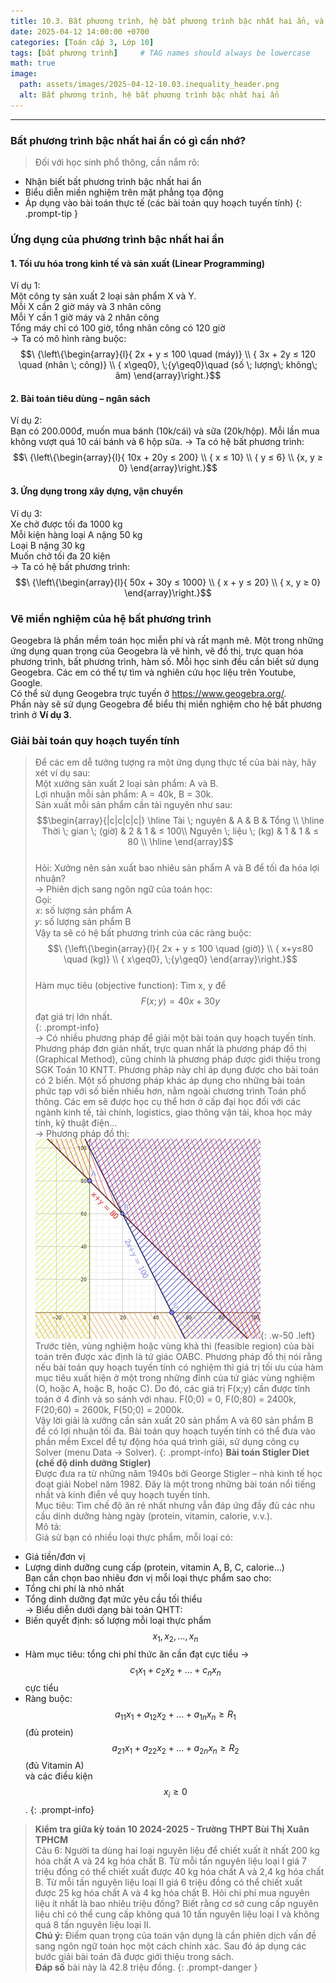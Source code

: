 ```yaml
---
title: 10.3. Bất phương trình, hệ bất phương trình bậc nhất hai ẩn, và quy hoạch tuyến tính
date: 2025-04-12 14:00:00 +0700
categories: [Toán cấp 3, Lớp 10]
tags: [bất phương trình]     # TAG names should always be lowercase
math: true
image:
  path: assets/images/2025-04-12-10.03.inequality_header.png
  alt: Bất phương trình, hệ bất phương trình bậc nhất hai ẩn
---
```

---
### Bất phương trình bậc nhất hai ẩn có gì cần nhớ?
>Đối với học sinh phổ thông, cần nắm rõ:  
- Nhận biết bất phương trình bậc nhất hai ẩn  
- Biểu diễn miền nghiệm trên mặt phẳng tọa động  
- Áp dụng vào bài toán thực tế (các bài toán quy hoạch tuyến tính)
{: .prompt-tip }

### Ứng dụng của phương trình bậc nhất hai ẩn
#### 1. Tối ưu hóa trong kinh tế và sản xuất (Linear Programming)  
Ví dụ 1:  
Một công ty sản xuất 2 loại sản phẩm X và Y.  
Mỗi X cần 2 giờ máy và 3 nhân công  
Mỗi Y cần 1 giờ máy và 2 nhân công  
Tổng máy chỉ có 100 giờ, tổng nhân công có 120 giờ  
→ Ta có mô hình ràng buộc: 
$$\ {\left\{\begin{array}{l}{ 2x + y ≤ 100 \quad (máy)}   \\  {  3x + 2y ≤ 120 \quad  (nhân \; công)}   \\  {    x\geq0}, \;{y\geq0}\quad  (số \; lượng\; không\; âm)  \end{array}\right.}$$

#### 2. Bài toán tiêu dùng – ngân sách  
Ví dụ 2:  
Bạn có 200.000đ, muốn mua bánh (10k/cái) và sữa (20k/hộp). Mỗi lần mua không vượt quá 10 cái bánh và 6 hộp sữa.
→ Ta có hệ bất phương trình: 
$$\ {\left\{\begin{array}{l}{ 10x + 20y ≤ 200}   \\  {  x ≤ 10}   \\  {    y ≤ 6} \\  {x, y ≥ 0}  \end{array}\right.}$$

#### 3. Ứng dụng trong xây dựng, vận chuyển  
Ví dụ 3:  
Xe chở được tối đa 1000 kg  
Mỗi kiện hàng loại A nặng 50 kg  
Loại B nặng 30 kg  
Muốn chở tối đa 20 kiện  
→ Ta có hệ bất phương trình: 
$$\ {\left\{\begin{array}{l}{ 50x + 30y ≤ 1000}   \\  {  x + y ≤ 20}   \\  {   x, y ≥ 0}  \end{array}\right.}$$

### Vẽ miền nghiệm của hệ bất phương trình
Geogebra là phần mềm toán học miễn phí và rất mạnh mẽ. Một trong những ứng dụng quan trọng của Geogebra là vẽ hình, vẽ đồ thị, trực quan hóa phương trình, bất phương trình, hàm số. Mỗi học sinh đều cần biết sử dụng Geogebra. Các em có thể tự tìm và nghiên cứu học liệu trên Youtube, Google.  
Có thể sử dụng Geogebra trực tuyến ở <https://www.geogebra.org/>.  
Phần này sẽ sử dụng Geogebra để biểu thị miền nghiệm cho hệ bất phương trình ở **Ví dụ 3**.

<!-- <iframe src="https://www.geogebra.org/classic/u7b4bwyk?embed" width="800" height="600" allowfullscreen style="border: 1px solid #e4e4e4;border-radius: 4px;" frameborder="0"></iframe> -->

### Giải bài toán quy hoạch tuyến tính 
> Để các em dễ tưởng tượng ra một ứng dụng thực tế của bài này, hãy xét ví dụ sau:  
Một xưởng sản xuất 2 loại sản phẩm: A và B.  
Lợi nhuận mỗi sản phẩm: A = 40k, B = 30k.  
Sản xuất mỗi sản phẩm cần tài nguyên như sau:  
$$\begin{array}{|c|c|c|c|}
\hline
Tài \; nguyên & A & B & Tổng \\
\hline
Thời \; gian \; (giờ) & 2 & 1 & ≤ 100\\
Nguyên  \; liệu \; (kg) & 1 & 1 & ≤ 80 \\
\hline
\end{array}$$  
Hỏi: Xưởng nên sản xuất bao nhiêu sản phẩm A và B để tối đa hóa lợi nhuận?  
→ Phiên dịch sang ngôn ngữ của toán học:  
Gọi:  
𝑥: số lượng sản phẩm A  
𝑦: số lượng sản phẩm B  
Vậy ta sẽ có hệ bất phương trình của các ràng buộc: $$\ {\left\{\begin{array}{l}{ 2x + y ≤ 100 \quad (giờ)}   \\  { x+y≤80 \quad  (kg)}   \\  {    x\geq0}, \;{y\geq0}  \end{array}\right.}$$   
Hàm mục tiêu (objective function): Tìm x, y để $$F(x; y)=40x+30y$$ đạt giá trị lớn nhất.  
{: .prompt-info}  
→ Có nhiều phương pháp để giải một bài toán quy hoạch tuyến tính. Phương pháp đơn giản nhất, trực quan nhất là phương pháp đồ thị (Graphical Method), cũng chính là phương pháp được giới thiệu trong SGK Toán 10 KNTT. Phương pháp này chỉ áp dụng được cho bài toán có 2 biến. Một số phương pháp khác áp dụng cho những bài toán phức tạp với số biến nhiều hơn, nằm ngoài chương trình Toán phổ thông. Các em sẽ được học cụ thể hơn ở cấp đại học đối với các ngành kinh tế, tài chính, logistics, giao thông vận tải, khoa học máy tính, kỹ thuật điện...  
→ Phương pháp đồ thị:  
![Desktop View](assets/images/2025-04-12-10.03.inequality_expl1.png){: .w-50 .left}
Trước tiên, vùng nghiệm hoặc vùng khả thi (feasible region) của bài toán trên được xác định là tứ giác OABC. Phương pháp đồ thị nói rằng nếu bài toán quy hoạch tuyến tính có nghiệm thì giá trị tối ưu của hàm mục tiêu xuất hiện ở một trong những đỉnh của tứ giác vùng nghiệm (O, hoặc A, hoặc B, hoặc C). Do đó, các giá trị F(x;y) cần được tính toán ở 4 đỉnh và so sánh với nhau. F(0;0) = 0, F(0;80) = 2400k, F(20;60) = 2600k, F(50;0) = 2000k.  
Vậy lời giải là xưởng cần sản xuất 20 sản phẩm A và 60 sản phẩm B để có lợi nhuận tối đa.
> Bài toán quy hoạch tuyến tính có thể đưa vào phần mềm Excel để tự động hóa quá trình giải, sử dụng công cụ Solver (menu Data → Solver).
{: .prompt-info}
> **Bài toán Stigler Diet (chế độ dinh dưỡng Stigler)**  
Được đưa ra từ những năm 1940s bởi George Stigler – nhà kinh tế học đoạt giải Nobel năm 1982. Đây là một trong những bài toán nổi tiếng nhất và kinh điển về quy hoạch tuyến tính.  
Mục tiêu: Tìm chế độ ăn rẻ nhất nhưng vẫn đáp ứng đầy đủ các nhu cầu dinh dưỡng hàng ngày (protein, vitamin, calorie, v.v.).  
Mô tả:  
Giả sử bạn có nhiều loại thực phẩm, mỗi loại có:
- Giá tiền/đơn vị  
- Lượng dinh dưỡng cung cấp (protein, vitamin A, B, C, calorie...)  
Bạn cần chọn bao nhiêu đơn vị mỗi loại thực phẩm sao cho:  
- Tổng chi phí là nhỏ nhất  
- Tổng dinh dưỡng đạt mức yêu cầu tối thiểu  
→ Biểu diễn dưới dạng bài toán QHTT:  
- Biến quyết định: số lượng mỗi loại thực phẩm $$x_{1},x_{2},\ldots,x_{n}$$  
- Hàm mục tiêu: tổng chi phí thức ăn cần đạt cực tiểu → $$c_{1}x_{1}+c_{2}x_{2}+\ldots+c_{n}x_{n}$$ cực tiểu
- Ràng buộc:  
$$a_{11}x_{1}+a_{12}x_{2}+\ldots+a_{1n}x_{n}\geq R_{1}$$ (đủ protein)  
$$a_{21}x_{1}+a_{22}x_{2}+\ldots+a_{2n}x_{n}\geq R_{2}$$ (đủ Vitamin A)  
và các điều kiện $$x_{i} \geq 0$$.
{: .prompt-info}

>**Kiểm tra giữa kỳ toán 10 2024-2025 - Trường THPT Bùi Thị Xuân TPHCM**  
Câu 6: Người ta dùng hai loại nguyên liệu để chiết xuất ít nhất 200 kg hóa chất A và 24 kg hóa chất B. Từ mỗi tấn nguyên liệu loại I giá 7 triệu đồng có thể chiết xuất được 40 kg hóa chất A và 2,4 kg hóa chất B. Từ mỗi tấn nguyên liệu loại II giá 6 triệu đồng có thể chiết xuất được 25 kg hóa chất A và 4 kg hóa chất B. Hỏi chi phí mua nguyên liệu ít nhất là bao nhiêu triệu đồng? Biết rằng cơ sở cung cấp nguyên liệu chỉ có thể cung cấp không quá 10 tấn nguyên liệu loại I và không quá 8 tấn nguyên liệu loại II.  
**Chú ý:** Điểm quan trọng của toán vận dụng là cần phiên dịch vấn đề sang ngôn ngữ toán học một cách chính xác. Sau đó áp dụng các bước giải bài toán đã được giới thiệu trong sách.  
**Đáp số** bài này là 42.8 triệu đồng.
{: .prompt-danger }
